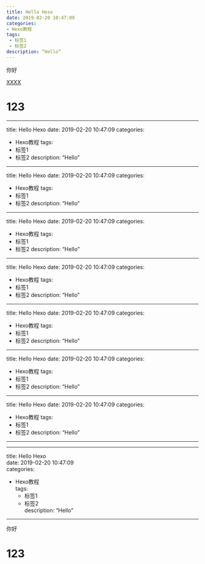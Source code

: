 ```yaml
---
title: Hello Hexo
date: 2019-02-20 10:47:09
categories:  
- Hexo教程
tags: 
 - 标签1
 - 标签2
description: “Hello”
---
```


你好

[XXXX](#jump)


# 123
---
title: Hello Hexo
date: 2019-02-20 10:47:09
categories:  
- Hexo教程
tags: 
 - 标签1
 - 标签2
description: “Hello”
------
title: Hello Hexo
date: 2019-02-20 10:47:09
categories:  
- Hexo教程
tags: 
 - 标签1
 - 标签2
description: “Hello”
------
title: Hello Hexo
date: 2019-02-20 10:47:09
categories:  
- Hexo教程
tags: 
 - 标签1
 - 标签2
description: “Hello”
------
title: Hello Hexo
date: 2019-02-20 10:47:09
categories:  
- Hexo教程
tags: 
 - 标签1
 - 标签2
description: “Hello”
------
title: Hello Hexo
date: 2019-02-20 10:47:09
categories:  
- Hexo教程
tags: 
 - 标签1
 - 标签2
description: “Hello”
------
title: Hello Hexo
date: 2019-02-20 10:47:09
categories:  
- Hexo教程
tags: 
 - 标签1
 - 标签2
description: “Hello”
------
title: Hello Hexo
date: 2019-02-20 10:47:09
categories:  
- Hexo教程
tags: 
 - 标签1
 - 标签2
description: “Hello”
---

<hr/>

<p>title: Hello Hexo<br/>
date: 2019-02-20 10:47:09<br/>
categories:  </p>

<ul>
<li>Hexo教程<br/>
tags: 
<ul>
<li>标签1</li>
<li>标签2<br/>
description: “Hello”</li>
</ul></li>
</ul>

<hr/>

<p>你好</p>



<span id="jump"><h1 id="toc_0">123</h1></span>

